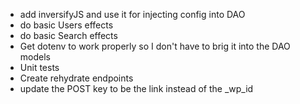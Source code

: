 - add inversifyJS and use it for injecting config into DAO
- do basic Users effects
- do basic Search effects
- Get dotenv to work properly so I don't have to brig it into the DAO models
- Unit tests
- Create rehydrate endpoints
- update the POST key to be the link instead of the _wp_id